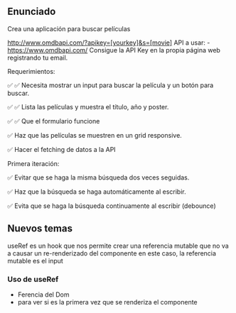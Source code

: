 ## Enunciado

Crea una aplicación para buscar películas

http://www.omdbapi.com/?apikey=[yourkey]&s=[movie]
API a usar: - https://www.omdbapi.com/
Consigue la API Key en la propia página web registrando tu email.

Requerimientos:

 ✅ ✅ Necesita mostrar un input para buscar la película y un botón para buscar.

✅ ✅ Lista las películas y muestra el título, año y poster.

✅ ✅ Que el formulario funcione

✅ Haz que las películas se muestren en un grid responsive.

✅ Hacer el fetching de datos a la API

Primera iteración:

✅ Evitar que se haga la misma búsqueda dos veces seguidas.

✅ Haz que la búsqueda se haga automáticamente al escribir.

✅ Evita que se haga la búsqueda continuamente al escribir (debounce)


## Nuevos temas

useRef es un hook que nos permite crear una referencia mutable que no va a causar un re-renderizado del componente
en este caso, la referencia mutable es el input

### Uso de useRef

- Ferencia del Dom
- para ver si es la primera vez que se renderiza el componente